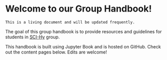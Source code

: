 # Welcome to our Group Handbook!

```{note}
This is a living document and will be updated frequently.
```

The goal of this group handbook is to provide resources and guidelines for students in [SCI-Hy](https://hydroaggie.github.io/) group.

This handbook is built using Jupyter Book and is hosted on GitHub. Check out the content pages below. Edits are welcome!

```{tableofcontents}
```
